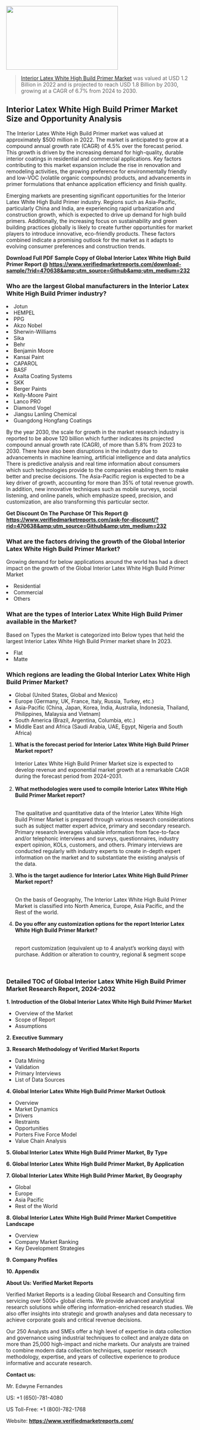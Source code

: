 
<img src="https://ffe5etoiles.com/wp-content/uploads/2024/12/MST1-300x171.png" alt="" width="300" height="171" class="alignnone size-medium wp-image-20088" /><blockquote><p><p><a href="https://www.verifiedmarketreports.com/download-sample/?rid=470638&utm_source=Github&utm_medium=232" target="_blank">Interior Latex White High Build Primer Market</a> was valued at USD 1.2 Billion in 2022 and is projected to reach USD 1.8 Billion by 2030, growing at a CAGR of 6.7% from 2024 to 2030.</p></blockquote><p><h2>Interior Latex White High Build Primer Market Size and Opportunity Analysis</h2><p>The Interior Latex White High Build Primer market was valued at approximately $500 million in 2022. The market is anticipated to grow at a compound annual growth rate (CAGR) of 4.5% over the forecast period. This growth is driven by the increasing demand for high-quality, durable interior coatings in residential and commercial applications. Key factors contributing to this market expansion include the rise in renovation and remodeling activities, the growing preference for environmentally friendly and low-VOC (volatile organic compounds) products, and advancements in primer formulations that enhance application efficiency and finish quality.</p><p>Emerging markets are presenting significant opportunities for the Interior Latex White High Build Primer industry. Regions such as Asia-Pacific, particularly China and India, are experiencing rapid urbanization and construction growth, which is expected to drive up demand for high build primers. Additionally, the increasing focus on sustainability and green building practices globally is likely to create further opportunities for market players to introduce innovative, eco-friendly products. These factors combined indicate a promising outlook for the market as it adapts to evolving consumer preferences and construction trends.</p></p><p class=""><strong>Download Full PDF Sample Copy of Global Interior Latex White High Build Primer Report @ <a href="https://www.verifiedmarketreports.com/download-sample/?rid=470638&amp;utm_source=Github&amp;utm_medium=232" target="_blank">https://www.verifiedmarketreports.com/download-sample/?rid=470638&amp;utm_source=Github&amp;utm_medium=232</a></strong></p><h3 id="" class="">Who are the largest Global manufacturers in the Interior Latex White High Build Primer industry?</h3><p><li>Jotun</li><li> HEMPEL</li><li> PPG</li><li> Akzo Nobel</li><li> Sherwin-Williams</li><li> Sika</li><li> Behr</li><li> Benjamin Moore</li><li> Kansai Paint</li><li> CAPAROL</li><li> BASF</li><li> Axalta Coating Systems</li><li> SKK</li><li> Berger Paints</li><li> Kelly-Moore Paint</li><li> Lanco PRO</li><li> Diamond Vogel</li><li> Jiangsu Lanling Chemical</li><li> Guangdong Hongfang Coatings</li></p><div class=""><div class="" dir="" data-message-author-role="" data-message-id="" data-message-model-slug=""><div class=""><div class=""><div class=""><div class="" dir="" data-message-author-role="" data-message-id="" data-message-model-slug=""><div class=""><div class=""><p>By the year 2030, the scale for growth in the market research industry is reported to be above 120 billion which further indicates its projected compound annual growth rate (CAGR), of more than 5.8% from 2023 to 2030. There have also been disruptions in the industry due to advancements in machine learning, artificial intelligence and data analytics There is predictive analysis and real time information about consumers which such technologies provide to the companies enabling them to make better and precise decisions. The Asia-Pacific region is expected to be a key driver of growth, accounting for more than 35% of total revenue growth. In addition, new innovative techniques such as mobile surveys, social listening, and online panels, which emphasize speed, precision, and customization, are also transforming this particular sector.</p><p><strong>Get Discount On The Purchase Of This Report @&nbsp; <a href="https://www.verifiedmarketreports.com/ask-for-discount/?rid=470638&amp;utm_source=Github&amp;utm_medium=232" target="_blank">https://www.verifiedmarketreports.com/ask-for-discount/?rid=470638&amp;utm_source=Github&amp;utm_medium=232</a></strong></p></div></div></div></div></div></div></div></div><h3 id="" class="">What are the factors driving the growth of the Global Interior Latex White High Build Primer Market?</h3><p id="" class="">Growing demand for below applications around the world has had a direct impact on the growth of the Global Interior Latex White High Build Primer Market</p><p id="" class=""><li>Residential</li><li> Commercial</li><li> Others</li></p><h3 id="" class="">What are the types of Interior Latex White High Build Primer available in the Market?</h3><p id="" class="">Based on Types the Market is categorized into Below types that held the largest Interior Latex White High Build Primer market share In 2023.</p><p id="" class=""><li>Flat</li><li> Matte</li></p><h3 id="" class="">Which regions are leading the Global Interior Latex White High Build Primer Market?</h3><ul><li>Global (United States, Global and Mexico)</li><li>Europe (Germany, UK, France, Italy, Russia, Turkey, etc.)</li><li>Asia-Pacific (China, Japan, Korea, India, Australia, Indonesia, Thailand, Philippines, Malaysia and Vietnam)</li><li>South America (Brazil, Argentina, Columbia, etc.)</li><li>Middle East and Africa (Saudi Arabia, UAE, Egypt, Nigeria and South Africa)</li></ul><p><ol><li><strong>What is the forecast period for Interior Latex White High Build Primer Market report?<br /></strong><br /><span data-sheets-root="1" data-sheets-value="{&quot;1&quot;:2,&quot;2&quot;:&quot;XXXX size is expected to develop revenue and exponential market growth at a remarkable CAGR during the forecast period from 2024&ndash;2030.&quot;}" data-sheets-userformat="{&quot;2&quot;:12674,&quot;4&quot;:{&quot;1&quot;:2,&quot;2&quot;:16776960},&quot;10&quot;:2,&quot;11&quot;:0,&quot;15&quot;:&quot;Arial&quot;,&quot;16&quot;:12}">Interior Latex White High Build Primer Market size is expected to develop revenue and exponential market growth at a remarkable CAGR during the forecast period from 2024&ndash;2031.</span><br /><br /></li><li><strong>What methodologies were used to compile Interior Latex White High Build Primer Market report?<br /><br /></strong><p>The qualitative and quantitative data of the&nbsp;Interior Latex White High Build Primer Market is prepared through various research considerations such as subject matter expert advice, primary and secondary research. Primary research leverages valuable information from face-to-face and/or telephonic interviews and surveys, questionnaires, industry expert opinion, KOLs, customers, and others. Primary interviews are conducted regularly with industry experts to create in-depth expert information on the market and to substantiate the existing analysis of the data.&nbsp;</p></li><li><strong>Who is the target audience for Interior Latex White High Build Primer Market report?<br /><br /></strong><p>On the basis of Geography, The&nbsp;Interior Latex White High Build Primer Market is classified into North America, Europe, Asia Pacific, and the Rest of the world.</p></li><li><strong>Do you offer any customization options for the report Interior Latex White High Build Primer Market?<br /><br /></strong><p>report customization (equivalent up to 4 analyst&rsquo;s working days) with purchase. Addition or alteration to country, regional &amp; segment scope</p><p>&nbsp;</p></li></ol></p><h3 id="" class="">Detailed TOC of Global Interior Latex White High Build Primer Market Research Report, 2024-2032</h3><p id="" class=""><strong>1. Introduction of the Global Interior Latex White High Build Primer Market</strong></p><ul><li>Overview of the Market</li><li>Scope of Report</li><li>Assumptions</li></ul><p id="" class=""><strong>2. Executive Summary</strong></p><p id="" class=""><strong>3. Research Methodology of&nbsp;Verified Market Reports</strong></p><ul><li>Data Mining</li><li>Validation</li><li>Primary Interviews</li><li>List of Data Sources</li></ul><p id="" class=""><strong>4. Global Interior Latex White High Build Primer Market Outlook</strong></p><ul><li>Overview</li><li>Market Dynamics</li><li>Drivers</li><li>Restraints</li><li>Opportunities</li><li>Porters Five Force Model</li><li>Value Chain Analysis</li></ul><p id="" class=""><strong>5. Global Interior Latex White High Build Primer Market, By&nbsp;Type</strong></p><p id="" class=""><strong>6. Global Interior Latex White High Build Primer Market, By Application</strong></p><p id="" class=""><strong>7. Global Interior Latex White High Build Primer Market, By Geography</strong></p><ul><li>Global</li><li>Europe</li><li>Asia Pacific</li><li>Rest of the World</li></ul><p id="" class=""><strong>8. Global Interior Latex White High Build Primer Market Competitive Landscape</strong></p><ul><li>Overview</li><li>Company Market Ranking</li><li>Key Development Strategies</li></ul><p id="" class=""><strong>9. Company Profiles</strong></p><p id="" class=""><strong>10. Appendix</strong></p><p id="" class=""><strong>About Us: Verified Market Reports</strong></p><p id="" class="">Verified Market Reports is a leading Global Research and Consulting firm servicing over 5000+ global clients. We provide advanced analytical research solutions while offering information-enriched research studies. We also offer insights into strategic and growth analyses and data necessary to achieve corporate goals and critical revenue decisions.</p><p id="" class="">Our 250 Analysts and SMEs offer a high level of expertise in data collection and governance using industrial techniques to collect and analyze data on more than 25,000 high-impact and niche markets. Our analysts are trained to combine modern data collection techniques, superior research methodology, expertise, and years of collective experience to produce informative and accurate research.</p><p id="" class=""><strong>Contact us:</strong></p><p id="" class="">Mr. Edwyne Fernandes</p><p id="" class="">US: +1 (650)-781-4080</p><p id="" class="">US Toll-Free: +1 (800)-782-1768</p><p id="" class="">Website: <a target="" data-test-app-aware-link=""><strong>https://www.verifiedmarketreports.com/</strong></a></p>
